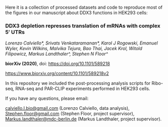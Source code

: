 
Here it is a collection of processed datasets and code to reproduce most of the figures in our manuscript about DDX3 functions in HEK293 cells:

### DDX3 depletion represses translation of mRNAs with complex 5′ UTRs ###

*Lorenzo Calviello\*, Srivats Venkataramanan\*, Karol J Rogowski, Emanuel Wyler, Kevin Wilkins, Malvika Tejura, Bao Thai, Jacek Krol, Witold Filipowicz, Markus Landthaler^, Stephen N Floor^*

**biorXiv (2020)**, doi: https://doi.org/10.1101/589218

https://www.biorxiv.org/content/10.1101/589218v2


In this repository we included the post-processing analysis scripts for Ribo-seq, RNA-seq and PAR-CLIP experiments performed in HEK293 cells.

If you have any questions, please email:

calviello.l.bio@gmail.com (Lorenzo Calviello, data analysis),
Stephen.floor@gmail.com (Stephen Floor, project supervisor),
Markus.landthaler@mdc-berlin.de (Markus Landthaler, project supervisor).
